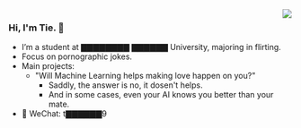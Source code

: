 
<img align="right" src="https://github-readme-stats.vercel.app/api?username=TieWay59&show_icons=true&icon_color=ad0d52&text_color=24292e&bg_color=ffffff&hide_title=true" />

### Hi, I'm Tie. 👋


- I’m a student at ▇▇▇▇▇▇▇▇ ▇▇▇▇▇▇ University, majoring in flirting. 
- Focus on pornographic jokes.
- Main projects: 
  - "Will Machine Learning helps making love happen on you?" 
    - Saddly, the answer is no, it dosen't helps.
    - And in some cases, even your AI knows you better than your mate.
- 💬 WeChat: t▇▇▇▇▇▇9

